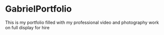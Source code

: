 # GabrielPortfolio
This is my portfolio filled with my professional video and photography work on full display for hire
